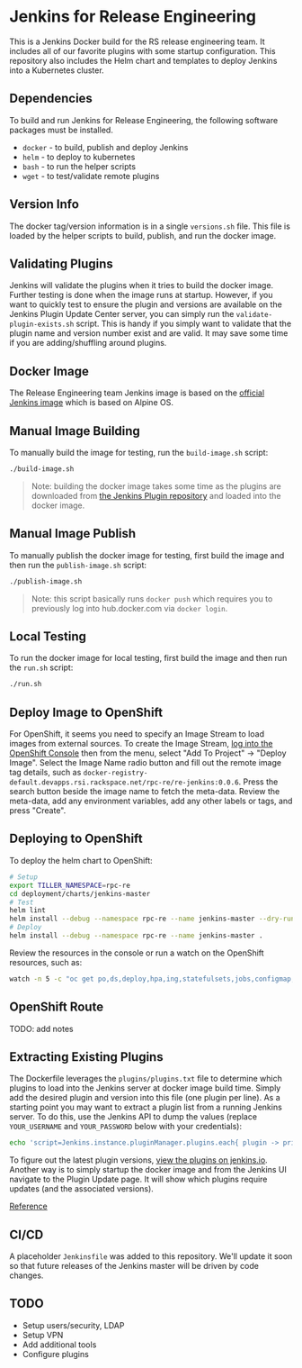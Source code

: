 # Jenkins for Release Engineering

This is a Jenkins Docker build for the RS release engineering team. It includes all of our favorite plugins with some
startup configuration. This repository also includes the Helm chart and templates to deploy Jenkins into a Kubernetes
cluster.

## Dependencies

To build and run Jenkins for Release Engineering, the following software packages must be installed.

* `docker` - to build, publish and deploy Jenkins
* `helm` - to deploy to kubernetes
* `bash` - to run the helper scripts
* `wget` - to test/validate remote plugins

## Version Info

The docker tag/version information is in a single `versions.sh` file. This file is loaded by the helper scripts to
build, publish, and run the docker image.

## Validating Plugins

Jenkins will validate the plugins when it tries to build the docker image.
Further testing is done when the image runs at startup. However, if you want
to quickly test to ensure the plugin and versions are available on the
Jenkins Plugin Update Center server, you can simply run the
`validate-plugin-exists.sh` script. This is handy if you simply want to
validate that the plugin name and version number exist and are valid. It may
save some time if you are adding/shuffling around plugins.

## Docker Image

The Release Engineering team Jenkins image is based on the
[official Jenkins image](https://github.com/jenkinsci/docker/blob/master/Dockerfile-alpine) which is based on Alpine OS.

## Manual Image Building

To manually build the image for testing, run the `build-image.sh` script:

```bash
./build-image.sh
```

> Note: building the docker image takes some time as the plugins are
downloaded from [the Jenkins Plugin repository](https://plugins.jenkins.io)
and loaded into the docker image.

## Manual Image Publish

To manually publish the docker image for testing, first build the image and
then run the `publish-image.sh` script:

```bash
./publish-image.sh
```

> Note: this script basically runs `docker push` which requires you to
previously log into hub.docker.com via `docker login`.

## Local Testing

To run the docker image for local testing, first build the image and then run
the `run.sh` script:

```bash
./run.sh
```

## Deploy Image to OpenShift

For OpenShift, it seems you need to specify an Image Stream to load images from external sources.  To create the Image
Stream, [log into the OpenShift Console](https://rsi.rackspace.net/console) then from the menu, select
"Add To Project" -> "Deploy Image". Select the Image Name radio button and fill out the remote image tag details, such
as `docker-registry-default.devapps.rsi.rackspace.net/rpc-re/re-jenkins:0.0.6`. Press the search button beside the image
name to fetch the meta-data.  Review the meta-data, add any environment variables, add any other labels or tags, and
press "Create".

## Deploying to OpenShift

To deploy the helm chart to OpenShift:

```bash
# Setup
export TILLER_NAMESPACE=rpc-re
cd deployment/charts/jenkins-master
# Test
helm lint
helm install --debug --namespace rpc-re --name jenkins-master --dry-run .
# Deploy
helm install --debug --namespace rpc-re --name jenkins-master .
```

Review the resources in the console or run a watch on the OpenShift resources, such as:

```bash
watch -n 5 -c "oc get po,ds,deploy,hpa,ing,statefulsets,jobs,configmap,rs,rc,svc,pv,pvc -o wide --namespace rpc-re"
```

## OpenShift Route

TODO: add notes

## Extracting Existing Plugins

The Dockerfile leverages the `plugins/plugins.txt` file to determine which
plugins to load into the Jenkins server at docker image build time. Simply
add the desired plugin and version into this file (one plugin per line). As a
starting point you may want to extract a plugin list from a running Jenkins
server. To do this, use the Jenkins API to dump the values (replace
`YOUR_USERNAME` and `YOUR_PASSWORD` below with your credentials):

```bash
echo 'script=Jenkins.instance.pluginManager.plugins.each{ plugin -> println("${plugin.getShortName() }:${plugin.getVersion()}") }' | no_proxy=localhost curl --user YOUR_USERNAME:YOUR_PASSWORD --netrc --silent --data-binary @- -X POST "https://rpc.jenkins.cit.rackspace.net/scriptText" | sort > plugins.txt
```

To figure out the latest plugin versions, [view the plugins on
jenkins.io](https://plugins.jenkins.io/). Another way is to simply startup
the docker image and from the Jenkins UI navigate to the Plugin Update page.
It will show which plugins require updates (and the associated versions).

[Reference]( https://stackoverflow.com/questions/9815273/how-to-get-a-list-of-installed-jenkins-plugins-with-name-and-version-pair/35292719#35292719)

## CI/CD

A placeholder `Jenkinsfile` was added to this repository. We'll update it soon
so that future releases of the Jenkins master will be driven by code changes.

## TODO

* Setup users/security, LDAP
* Setup VPN
* Add additional tools
* Configure plugins

